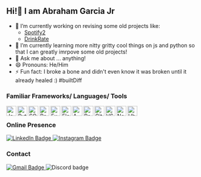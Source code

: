 <!--
**AbrahamGarciajr/AbrahamGarciaJr** is a ✨ _special_ ✨ repository because its `README.md` (this file) appears on your GitHub profile.

Here are some ideas to get you started:

-->
## Hi!👋 I am Abraham Garcia Jr
- 🔭 I’m currently working on revising some old projects like:
  * <a href="https://github.com/markklt77/Python-Group-Project/tree/part-time">Spotify2</a>
  * <a href="https://github.com/AbrahamGarciajr/solo-project-drink-rate">DrinkRate</a>
- 🌱 I’m currently learning more nitty gritty cool things on js and python so that I can greatly imrpove some old projects!
- 💬 Ask me about ... anything!
- 😄 Pronouns: He/Him
- ⚡ Fun fact: I broke a bone and didn't even know it was broken until it already healed :) #builtDiff


### Familiar Frameworks/ Languages/ Tools
<div> 
<img align="left" width="26px" alt="Javascript logo" src="https://github.com/user-attachments/assets/9436fa71-2e2e-40d0-ae56-eac6552603c0"/>
<img align="left" width="26px" alt="Python logo" src="https://upload.wikimedia.org/wikipedia/commons/thumb/c/c3/Python-logo-notext.svg/1869px-Python-logo-notext.svg.png"/>
<img align="left" width="26px" alt="SQLite3 logo" src="https://encrypted-tbn0.gstatic.com/images?q=tbn:ANd9GcSL0PMGDkkkufkdgxO2YUft81X9B3Nfk5fWBw&s"/>
<img align="left" width="26px" alt="React logo" src="https://github.com/user-attachments/assets/418d8029-ad91-4c2f-b6af-0c18fd314472"/>
<img align="left" width="26px" alt="Express.js logo" src="https://github.com/user-attachments/assets/a66436c4-aff5-4172-a268-469cec7f4a82"/>
<img align="left" width="26px" alt="Flask logo" src="https://github.com/user-attachments/assets/aaa303bb-2319-493f-aafd-c18845131918"/>
<img align="left" width="26px" alt="AWS logo" src="https://github.com/user-attachments/assets/4f1a66e5-4ea8-4b30-891a-2afc108d6b41"/>
<img align="left" width="26px" alt="Postman logo" src="https://github.com/user-attachments/assets/60e65be4-4402-4024-b444-bc0589c7da39"/>
<img align="left" width="26px" alt="Github logo" src="https://github.com/user-attachments/assets/903d91e1-73e5-477e-aff6-3817d439e4d7"/>
<img align="left" width="26px" alt="VSCode logo" src="https://github.com/user-attachments/assets/bbc340ba-cf91-49d6-99ac-8343b3c4b568"/>
<img align="left" width="26px" alt="Node.js logo" src="https://github.com/user-attachments/assets/1e563236-8b55-4c4d-8b81-d8ed25aa3a90"/>
<img align="left" width="26px" alt="Ubuntu logo" src="https://github.com/user-attachments/assets/e9d5fdd8-090d-4c5c-a4b1-7521303ced58"/>
</div>


<br />

 ### Online Presence
<div id="badges">
  <a href="https://www.linkedin.com/in/abraham-garcia-822a2a344/">
    <img src="https://img.shields.io/badge/LinkedIn-blue?style=for-the-badge&logo=linkedin&logoColor=white" alt="LinkedIn Badge"/>
  </a>
  <a href="https://www.instagram.com/agj14/">
    <img src="https://img.shields.io/badge/Instagram-pink?style=for-the-badge&logo=instagram&logoColor=white" alt="Instagram Badge"/>
  </a>
</div>

 ### Contact
  <a href="mailto:agarciasantos14@gmail.com">
    <img src="https://img.shields.io/badge/gmail-agarciasantos14%40gmail.com-red" alt="Gmail Badge"/>
  </a>

  <img src="https://img.shields.io/badge/discord-abrahamgarciajr-purple" alt="Discord badge" />



